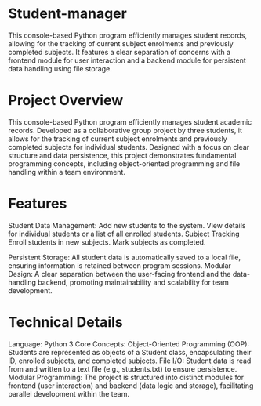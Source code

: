 # Student-manager
This console-based Python program efficiently manages student records, allowing for the tracking of current subject enrolments and previously completed subjects. It features a clear separation of concerns with a frontend module for user interaction and a backend module for persistent data handling using file storage.


# Project Overview
This console-based Python program efficiently manages student academic records. Developed as a collaborative group project by three students, it allows for the tracking of current subject enrolments and previously completed subjects for individual students. Designed with a focus on clear structure and data persistence, this project demonstrates fundamental programming concepts, including object-oriented programming and file handling within a team environment.

# Features
Student Data Management:
Add new students to the system.
View details for individual students or a list of all enrolled students.
Subject Tracking
Enroll students in new subjects.
Mark subjects as completed.

Persistent Storage: All student data is automatically saved to a local file, ensuring information is retained between program sessions.
Modular Design: A clear separation between the user-facing frontend and the data-handling backend, promoting maintainability and scalability for team development.

# Technical Details
Language: Python 3
Core Concepts:
Object-Oriented Programming (OOP): Students are represented as objects of a Student class, encapsulating their ID, enrolled subjects, and completed subjects.
File I/O: Student data is read from and written to a text file (e.g., students.txt) to ensure persistence.
Modular Programming: The project is structured into distinct modules for frontend (user interaction) and backend (data logic and storage), facilitating parallel development within the team.
